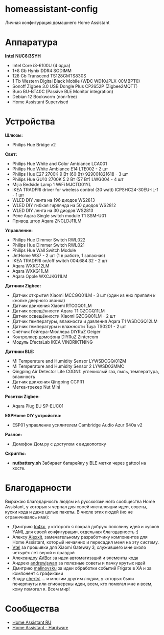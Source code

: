 # homeassistant-config
Личная конфигурация домашнего Home Assistant

# Аппаратура
**Intel NUC6i3SYH** 
  - Intel Core i3-6100U (4 ядра)
  - 1*8 Gb Hynix DDR4 SODIMM
  - 128 Gb Transcend TS128GMTS830S
  - 1 Tb Western Digital Black Mobile (WDC WD10JPLX-00MBPT0)
  - Sonoff Zigbee 3.0 USB Dongle Plus CP2652P (Zigbee2MQTT)
  - Buro BU-BT40C (Passive BLE Monitor integration)
  - Debian 12 Bookworm (non-free)
  - Home Assistant Supervised

# Устройства

**Шлюзы:**
  - Philips Hue Bridge v2

**Свет:**
  - Philips Hue White and Color Ambiance LCA001
  - Philips Hue White Ambiance E14 LTE002 - 2 шт
  - Philips Hue E27 2700K 9 Вт (60 Вт) 929001821618 - 3 шт
  - Philips Hue GU10 2700K 5.2 Вт (57 Вт) LWG004 - 4 шт
  - Mijia Bedside Lamp 1 WiFi MJCTD01YL
  - IKEA TRADFRI driver for wireless control (30 watt) ICPSHC24-30EU-IL-1 - 1 шт
  - WLED DIY лента на 196 диодов WS2813
  - WLED DIY гибкая гирлянда на 50 диодов WS2812
  - WLED DIY лента на 30 диодов WS2813
  - Реле Aqara Single switch module T1 SSM-U01
  - Привод штор Aqara ZNCLDJ11LM

**Управление:**
  - Philips Hue Dimmer Switch RWL022
  - Philips Hue Dimmer Switch RWL021
  - Philips Hue Wall Switch Module
  - JetHome WS7 - 2 шт (1 в работе, 1 запасная)
  - IKEA TRADFRI on/off switch 004.684.32 - 2 шт
  - Aqara WXKG12LM
  - Aqara WXKG11LM
  - Aqara Opple WXCJKG11LM

**Датчики Zigbee:**
  - Датчик открытия Xiaomi MCCGQ01LM - 3 шт (один из них припаян к кнопке дверного звонка)
  - Датчик движения Xiaomi RTCGQ01LM
  - Датчик освещённости Aqara T1 GZCGQ11LM
  - Датчик освещённости Xiaomi GZCGQ01LM - 2 шт
  - Датчик температуры, влажности и давления Aqara T1 WSDCGQ12LM
  - Датчик температуры и влажности Tuya TS0201 - 2 шт
  - Счётчик Гейгера-Мюллера DIYRuZ Geiger
  - Контроллер домофона DIYRuZ Zintercom
  - Модуль EfectaLab IKEA VINDRIKTNING

**Датчики BLE:**
  - Mi Temperature and Humidity Sensor LYWSDCGQ/01ZM
  - Mi Temperature and Humidity Sensor 2 LYWSD03MMC
  - Qingping Air Detector Lite CGDN1: углекислый газ, пыль, температура, влажность
  - Датчик движения Qingping CGPR1
  - Метка-трекер Nut Mini
 
 **Розетки Zigbee:**
  - Aqara Plug EU SP-EUC01
 
 **ESPHome DIY устройства:**
  - ESP01 управление усилителем Cambridge Audio Azur 640a v2
 
 **Разное:**
  - Домофон Дом.ру с доступом к видеопотоку

 **Скрипты:**
  - **nutbattery.sh**  Забирает батарейку у BLE метки через gattool на хосте.

# Благодарности
Выражаю благодарность людям из русскоязычного сообщества Home Assistant, у которых я черпал для своей инсталляции идеи, советы, куски кода и даже целые пакеты.
В числе этих людей (но не ограничиваясь ими):

  - Дмитрию [to4ko](https://github.com/to4ko), у которого я покрал добрую половину идей и кусков YAML для своей конфигурации, отдельная благодарность :)
  - Алексу [Alexxit](https://github.com/alexxit), замечательному разработчику компонентов для Home Assistant, который нечаянно и пересадил меня на эту систему.
  - [Vtel](https://github.com/zvldz) за прошивки для Xiaomi Gateway 3, служившего мне около четырёх лет верой и правдой
  - Александру [AVBor](https://github.com/avbor) за идеи автоматизаций и элементы кода
  - Андрею [andrewjswan](https://github.com/andrewjswan) за полезные советы и пачку крутых идей
  - Дмитрию [malinovsku](https://github.com/malinovsku) за идеи обработки событий Frigate в ХА и за компонент с графиками
  - Владу [chertvl](https://github.com/chertvl)
  ... и многим другим людям, у которых были почерпнуты или спионерены идеи, всем, кто помогал мне и всем, кому помогал я. Всем мир!

# Сообщества
  - [Home Assistant RU](https://t.me/homassistant)
  - [Home Assistant - Hardware](https://t.me/homeassistant_hardware)
